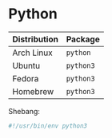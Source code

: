 # Python

| Distribution | Package   |
| ------------ | --------- |
| Arch Linux   | `python`  |
| Ubuntu       | `python3` |
| Fedora       | `python3` |
| Homebrew     | `python3` |

Shebang:

```sh
#!/usr/bin/env python3
```
